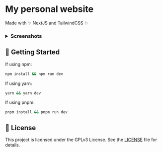 # My personal website
Made with ✨ NextJS and TailwindCSS ✨

<h3><details>

<summary>Screenshots</summary>

![Website Preview](./.github/screenshot.png)

![Website Preview](./.github/screenshot2.png)

</details></h3>

## 🚀 Getting Started
If using npm:
```bash
npm install && npm run dev
```

If using yarn:
```bash
yarn && yarn dev
```

If using pnpm:
```bash
pnpm install && pnpm run dev
```

## 📝 License
This project is licensed under the GPLv3 License. See the [LICENSE](LICENSE) file for details.
